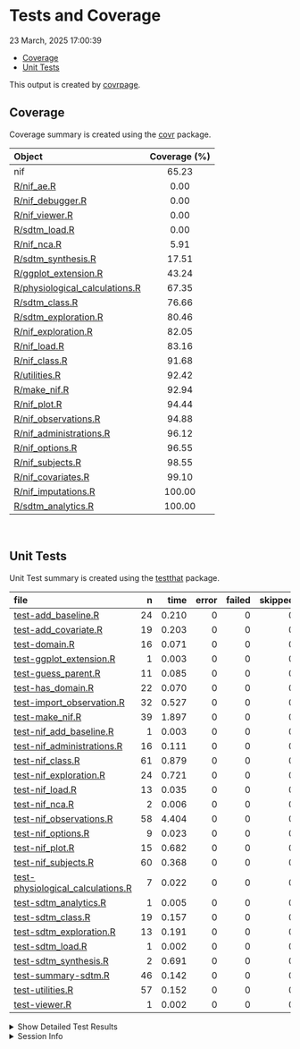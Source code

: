 Tests and Coverage
================
23 March, 2025 17:00:39

- [Coverage](#coverage)
- [Unit Tests](#unit-tests)

This output is created by
[covrpage](https://github.com/yonicd/covrpage).

## Coverage

Coverage summary is created using the
[covr](https://github.com/r-lib/covr) package.

| Object | Coverage (%) |
|:---|:--:|
| nif | 65.23 |
| [R/nif_ae.R](../R/nif_ae.R) | 0.00 |
| [R/nif_debugger.R](../R/nif_debugger.R) | 0.00 |
| [R/nif_viewer.R](../R/nif_viewer.R) | 0.00 |
| [R/sdtm_load.R](../R/sdtm_load.R) | 0.00 |
| [R/nif_nca.R](../R/nif_nca.R) | 5.91 |
| [R/sdtm_synthesis.R](../R/sdtm_synthesis.R) | 17.51 |
| [R/ggplot_extension.R](../R/ggplot_extension.R) | 43.24 |
| [R/physiological_calculations.R](../R/physiological_calculations.R) | 67.35 |
| [R/sdtm_class.R](../R/sdtm_class.R) | 76.66 |
| [R/sdtm_exploration.R](../R/sdtm_exploration.R) | 80.46 |
| [R/nif_exploration.R](../R/nif_exploration.R) | 82.05 |
| [R/nif_load.R](../R/nif_load.R) | 83.16 |
| [R/nif_class.R](../R/nif_class.R) | 91.68 |
| [R/utilities.R](../R/utilities.R) | 92.42 |
| [R/make_nif.R](../R/make_nif.R) | 92.94 |
| [R/nif_plot.R](../R/nif_plot.R) | 94.44 |
| [R/nif_observations.R](../R/nif_observations.R) | 94.88 |
| [R/nif_administrations.R](../R/nif_administrations.R) | 96.12 |
| [R/nif_options.R](../R/nif_options.R) | 96.55 |
| [R/nif_subjects.R](../R/nif_subjects.R) | 98.55 |
| [R/nif_covariates.R](../R/nif_covariates.R) | 99.10 |
| [R/nif_imputations.R](../R/nif_imputations.R) | 100.00 |
| [R/sdtm_analytics.R](../R/sdtm_analytics.R) | 100.00 |

<br>

## Unit Tests

Unit Test summary is created using the
[testthat](https://github.com/r-lib/testthat) package.

| file | n | time | error | failed | skipped | warning |
|:---|---:|---:|---:|---:|---:|---:|
| [test-add_baseline.R](testthat/test-add_baseline.R) | 24 | 0.210 | 0 | 0 | 0 | 0 |
| [test-add_covariate.R](testthat/test-add_covariate.R) | 19 | 0.203 | 0 | 0 | 0 | 0 |
| [test-domain.R](testthat/test-domain.R) | 16 | 0.071 | 0 | 0 | 0 | 0 |
| [test-ggplot_extension.R](testthat/test-ggplot_extension.R) | 1 | 0.003 | 0 | 0 | 0 | 0 |
| [test-guess_parent.R](testthat/test-guess_parent.R) | 11 | 0.085 | 0 | 0 | 0 | 0 |
| [test-has_domain.R](testthat/test-has_domain.R) | 22 | 0.070 | 0 | 0 | 0 | 0 |
| [test-import_observation.R](testthat/test-import_observation.R) | 32 | 0.527 | 0 | 0 | 0 | 0 |
| [test-make_nif.R](testthat/test-make_nif.R) | 39 | 1.897 | 0 | 0 | 0 | 0 |
| [test-nif_add_baseline.R](testthat/test-nif_add_baseline.R) | 1 | 0.003 | 0 | 0 | 0 | 0 |
| [test-nif_administrations.R](testthat/test-nif_administrations.R) | 16 | 0.111 | 0 | 0 | 0 | 0 |
| [test-nif_class.R](testthat/test-nif_class.R) | 61 | 0.879 | 0 | 0 | 0 | 0 |
| [test-nif_exploration.R](testthat/test-nif_exploration.R) | 24 | 0.721 | 0 | 0 | 0 | 0 |
| [test-nif_load.R](testthat/test-nif_load.R) | 13 | 0.035 | 0 | 0 | 0 | 0 |
| [test-nif_nca.R](testthat/test-nif_nca.R) | 2 | 0.006 | 0 | 0 | 0 | 0 |
| [test-nif_observations.R](testthat/test-nif_observations.R) | 58 | 4.404 | 0 | 0 | 0 | 0 |
| [test-nif_options.R](testthat/test-nif_options.R) | 9 | 0.023 | 0 | 0 | 0 | 0 |
| [test-nif_plot.R](testthat/test-nif_plot.R) | 15 | 0.682 | 0 | 0 | 0 | 0 |
| [test-nif_subjects.R](testthat/test-nif_subjects.R) | 60 | 0.368 | 0 | 0 | 0 | 0 |
| [test-physiological_calculations.R](testthat/test-physiological_calculations.R) | 7 | 0.022 | 0 | 0 | 0 | 0 |
| [test-sdtm_analytics.R](testthat/test-sdtm_analytics.R) | 1 | 0.005 | 0 | 0 | 0 | 0 |
| [test-sdtm_class.R](testthat/test-sdtm_class.R) | 19 | 0.157 | 0 | 0 | 0 | 0 |
| [test-sdtm_exploration.R](testthat/test-sdtm_exploration.R) | 13 | 0.191 | 0 | 0 | 0 | 0 |
| [test-sdtm_load.R](testthat/test-sdtm_load.R) | 1 | 0.002 | 0 | 0 | 0 | 0 |
| [test-sdtm_synthesis.R](testthat/test-sdtm_synthesis.R) | 2 | 0.691 | 0 | 0 | 0 | 0 |
| [test-summary-sdtm.R](testthat/test-summary-sdtm.R) | 46 | 0.142 | 0 | 0 | 0 | 0 |
| [test-utilities.R](testthat/test-utilities.R) | 57 | 0.152 | 0 | 0 | 0 | 0 |
| [test-viewer.R](testthat/test-viewer.R) | 1 | 0.002 | 0 | 0 | 0 | 0 |

<details closed>
<summary>
Show Detailed Test Results
</summary>

| file | context | test | status | n | time |
|:---|:---|:---|:---|---:|---:|
| [test-add_baseline.R](testthat/test-add_baseline.R#L32) | add_baseline | add_baseline adds baseline covariate correctly | PASS | 4 | 0.029 |
| [test-add_baseline.R](testthat/test-add_baseline.R#L65) | add_baseline | add_baseline handles custom baseline filter | PASS | 2 | 0.044 |
| [test-add_baseline.R](testthat/test-add_baseline.R#L102) | add_baseline | add_baseline handles coding table correctly | PASS | 2 | 0.014 |
| [test-add_baseline.R](testthat/test-add_baseline.R#L131_L134) | add_baseline | add_baseline validates inputs correctly | PASS | 4 | 0.021 |
| [test-add_baseline.R](testthat/test-add_baseline.R#L178) | add_baseline | add_baseline handles multiple baseline values correctly | PASS | 2 | 0.022 |
| [test-add_baseline.R](testthat/test-add_baseline.R#L206_L208) | add_baseline | add_baseline handles empty result after filtering | PASS | 1 | 0.008 |
| [test-add_baseline.R](testthat/test-add_baseline.R#L254_L257) | add_baseline | add baseline hepatic function class works | PASS | 2 | 0.027 |
| [test-add_baseline.R](testthat/test-add_baseline.R#L286_L289) | add_baseline | add_baseline handles all NA baseline values correctly | PASS | 1 | 0.014 |
| [test-add_baseline.R](testthat/test-add_baseline.R#L315_L318) | add_baseline | add_baseline warns when some baseline values are NA | PASS | 4 | 0.021 |
| [test-add_baseline.R](testthat/test-add_baseline.R#L348_L351) | add_baseline | add_baseline validates required fields correctly | PASS | 2 | 0.010 |
| [test-add_covariate.R](testthat/test-add_covariate.R#L81) | add_covariate | add_covariate works with valid inputs | PASS | 9 | 0.036 |
| [test-add_covariate.R](testthat/test-add_covariate.R#L104_L107) | add_covariate | add_covariate validates nif object | PASS | 1 | 0.037 |
| [test-add_covariate.R](testthat/test-add_covariate.R#L115_L118) | add_covariate | add_covariate validates sdtm is provided | PASS | 1 | 0.011 |
| [test-add_covariate.R](testthat/test-add_covariate.R#L127_L130) | add_covariate | add_covariate validates domain exists | PASS | 1 | 0.010 |
| [test-add_covariate.R](testthat/test-add_covariate.R#L145_L148) | add_covariate | add_covariate validates required fields exist | PASS | 1 | 0.009 |
| [test-add_covariate.R](testthat/test-add_covariate.R#L157_L160) | add_covariate | add_covariate validates testcd exists | PASS | 1 | 0.009 |
| [test-add_covariate.R](testthat/test-add_covariate.R#L172_L175) | add_covariate | add_covariate validates matching subjects exist | PASS | 1 | 0.010 |
| [test-add_covariate.R](testthat/test-add_covariate.R#L185_L189) | add_covariate | add_covariate casts error if no data after filtering | PASS | 1 | 0.013 |
| [test-add_covariate.R](testthat/test-add_covariate.R#L215) | add_covariate | add_covariate works with custom field names | PASS | 1 | 0.023 |
| [test-add_covariate.R](testthat/test-add_covariate.R#L235) | add_covariate | add_covariate handles duplicated observations correctly | PASS | 1 | 0.023 |
| [test-add_covariate.R](testthat/test-add_covariate.R#L249) | add_covariate | add_covariate uses default covariate name if not specified | PASS | 1 | 0.022 |
| [test-domain.R](testthat/test-domain.R#L26) | domain | domain() returns correct data frames for existing domains | PASS | 2 | 0.004 |
| [test-domain.R](testthat/test-domain.R#L41) | domain | domain() errors for non-existent domains | PASS | 3 | 0.024 |
| [test-domain.R](testthat/test-domain.R#L59) | domain | domain() is case-insensitive | PASS | 4 | 0.006 |
| [test-domain.R](testthat/test-domain.R#L77) | domain | domain() handles input validation correctly | PASS | 5 | 0.026 |
| [test-domain.R](testthat/test-domain.R#L100_L101) | domain | domain() rejects vectors with multiple names | PASS | 2 | 0.011 |
| [test-ggplot_extension.R](testthat/test-ggplot_extension.R#L2) | ggplot_extension | multiplication works | PASS | 1 | 0.003 |
| [test-guess_parent.R](testthat/test-guess_parent.R#L17) | guess_parent | guess_parent identifies analyte with most administrations | PASS | 1 | 0.006 |
| [test-guess_parent.R](testthat/test-guess_parent.R#L37) | guess_parent | guess_parent falls back to observations when no administrations exist | PASS | 1 | 0.009 |
| [test-guess_parent.R](testthat/test-guess_parent.R#L58) | guess_parent | guess_parent ignores metabolite observations | PASS | 1 | 0.011 |
| [test-guess_parent.R](testthat/test-guess_parent.R#L81) | guess_parent | guess_parent prioritizes administrations over observations | PASS | 1 | 0.006 |
| [test-guess_parent.R](testthat/test-guess_parent.R#L93) | guess_parent | guess_parent returns NULL for empty dataset | PASS | 1 | 0.010 |
| [test-guess_parent.R](testthat/test-guess_parent.R#L108) | guess_parent | guess_parent works with minimal dataset | PASS | 1 | 0.006 |
| [test-guess_parent.R](testthat/test-guess_parent.R#L122) | guess_parent | guess_parent handles tied administration counts | PASS | 1 | 0.007 |
| [test-guess_parent.R](testthat/test-guess_parent.R#L139) | guess_parent | guess_parent works with ensure_analyte | PASS | 1 | 0.006 |
| [test-guess_parent.R](testthat/test-guess_parent.R#L153) | guess_parent | guess_parent returns NULL for dataset with only metabolite observations | PASS | 1 | 0.009 |
| [test-guess_parent.R](testthat/test-guess_parent.R#L169) | guess_parent | guess_parent handles NA values in key columns | PASS | 1 | 0.006 |
| [test-guess_parent.R](testthat/test-guess_parent.R#L186) | guess_parent | guess_parent correctly counts tied observations when no administrations exist | PASS | 1 | 0.009 |
| [test-has_domain.R](testthat/test-has_domain.R#L15) | has_domain | has_domain correctly identifies existing domains | PASS | 6 | 0.010 |
| [test-has_domain.R](testthat/test-has_domain.R#L36) | has_domain | has_domain is case-insensitive | PASS | 4 | 0.006 |
| [test-has_domain.R](testthat/test-has_domain.R#L54) | has_domain | has_domain handles input validation correctly | PASS | 5 | 0.025 |
| [test-has_domain.R](testthat/test-has_domain.R#L77_L78) | has_domain | both functions reject vectors with multiple names | PASS | 3 | 0.024 |
| [test-has_domain.R](testthat/test-has_domain.R#L95) | has_domain | has_domain works with example data | PASS | 1 | 0.002 |
| [test-has_domain.R](testthat/test-has_domain.R#L111) | has_domain | domain function behaviors | PASS | 3 | 0.003 |
| [test-import_observation.R](testthat/test-import_observation.R#L47_L55) | import_observation | import_observation validates input parameters correctly | PASS | 5 | 0.062 |
| [test-import_observation.R](testthat/test-import_observation.R#L130) | import_observation | import_observation correctly handles DTC field | PASS | 7 | 0.050 |
| [test-import_observation.R](testthat/test-import_observation.R#L164) | import_observation | import_observation correctly handles NTIME field | PASS | 7 | 0.059 |
| [test-import_observation.R](testthat/test-import_observation.R#L200_L212) | import_observation | import_observation automatically assigns compartment when cmt is NULL | PASS | 2 | 0.043 |
| [test-import_observation.R](testthat/test-import_observation.R#L226_L238) | import_observation | import_observation automatically determines parent when parent is NULL | PASS | 4 | 0.081 |
| [test-import_observation.R](testthat/test-import_observation.R#L294) | import_observation | import_observation correctly joins subject data | PASS | 4 | 0.051 |
| [test-import_observation.R](testthat/test-import_observation.R#L331) | import_observation | import_observation correctly sets debug fields | PASS | 3 | 0.181 |
| [test-make_nif.R](testthat/test-make_nif.R#L52) | make_nif | date conversion works correctly | PASS | 1 | 0.008 |
| [test-make_nif.R](testthat/test-make_nif.R#L90_L97) | make_nif | impute_exendtc_to_rfendtc works as intended | PASS | 1 | 0.019 |
| [test-make_nif.R](testthat/test-make_nif.R#L114_L118) | make_nif | impute_exendtc_to_rfendtc works correctly | PASS | 3 | 0.024 |
| [test-make_nif.R](testthat/test-make_nif.R#L173) | make_nif | impute_missing_exendtc | PASS | 1 | 0.017 |
| [test-make_nif.R](testthat/test-make_nif.R#L196_L202) | make_nif | impute_exendtc_to_cutoff works | PASS | 2 | 0.027 |
| [test-make_nif.R](testthat/test-make_nif.R#L222) | make_nif | filter_EXSTDTC_after_EXENDTC works | PASS | 2 | 0.013 |
| [test-make_nif.R](testthat/test-make_nif.R#L246_L248) | make_nif | make_administration works for examplinib_poc | PASS | 1 | 0.318 |
| [test-make_nif.R](testthat/test-make_nif.R#L299_L301) | make_nif | make_administration uses correct time imputations | PASS | 3 | 0.079 |
| [test-make_nif.R](testthat/test-make_nif.R#L345_L347) | make_nif | make_administration works without pc | PASS | 3 | 0.075 |
| [test-make_nif.R](testthat/test-make_nif.R#L392_L396) | make_nif | make_administration imputes missing last EXENDTC | PASS | 2 | 0.072 |
| [test-make_nif.R](testthat/test-make_nif.R#L406_L407) | make_nif | make_nif | PASS | 1 | 0.279 |
| [test-make_nif.R](testthat/test-make_nif.R#L431) | make_nif | make_time | PASS | 1 | 0.018 |
| [test-make_nif.R](testthat/test-make_nif.R#L500_L502) | make_nif | multiple imputations | PASS | 1 | 0.031 |
| [test-make_nif.R](testthat/test-make_nif.R#L549_L555) | make_nif | add_administration, add_observation | PASS | 2 | 0.233 |
| [test-make_nif.R](testthat/test-make_nif.R#L573_L589) | make_nif | import_observation | PASS | 1 | 0.054 |
| [test-make_nif.R](testthat/test-make_nif.R#L605) | make_nif | make_ntime works | PASS | 4 | 0.015 |
| [test-make_nif.R](testthat/test-make_nif.R#L614_L626) | make_nif | make_nif integration works | PASS | 1 | 0.564 |
| [test-make_nif.R](testthat/test-make_nif.R#L631_L632) | make_nif | guess_pcspec works | PASS | 3 | 0.005 |
| [test-make_nif.R](testthat/test-make_nif.R#L641_L642) | make_nif | guess_lbspec works | PASS | 2 | 0.004 |
| [test-make_nif.R](testthat/test-make_nif.R#L657) | make_nif | add_time works | PASS | 1 | 0.006 |
| [test-make_nif.R](testthat/test-make_nif.R#L686_L690) | make_nif | limit works | PASS | 3 | 0.036 |
| [test-nif_add_baseline.R](testthat/test-nif_add_baseline.R#L2) | nif_add_baseline | multiplication works | PASS | 1 | 0.003 |
| [test-nif_administrations.R](testthat/test-nif_administrations.R#L3) | nif_administrations | date_list works | PASS | 8 | 0.014 |
| [test-nif_administrations.R](testthat/test-nif_administrations.R#L26) | nif_administrations | expand_ex works in general | PASS | 2 | 0.018 |
| [test-nif_administrations.R](testthat/test-nif_administrations.R#L51) | nif_administrations | expand_ex works with TRTDY | PASS | 2 | 0.020 |
| [test-nif_administrations.R](testthat/test-nif_administrations.R#L69) | nif_administrations | expand_ex works with missing EXENDTC | PASS | 2 | 0.018 |
| [test-nif_administrations.R](testthat/test-nif_administrations.R#L90) | nif_administrations | expand_ex errs when end date before start date | PASS | 1 | 0.020 |
| [test-nif_administrations.R](testthat/test-nif_administrations.R#L100) | nif_administrations | expand_ex errs when end day before start day | PASS | 1 | 0.021 |
| [test-nif_class.R](testthat/test-nif_class.R#L2) | nif_class | new_nif works | PASS | 2 | 0.252 |
| [test-nif_class.R](testthat/test-nif_class.R#L8) | nif_class | subject_info works | PASS | 2 | 0.044 |
| [test-nif_class.R](testthat/test-nif_class.R#L15) | nif_class | subjects, usubjid works | PASS | 2 | 0.005 |
| [test-nif_class.R](testthat/test-nif_class.R#L21) | nif_class | subjects works with minimal NIF | PASS | 4 | 0.010 |
| [test-nif_class.R](testthat/test-nif_class.R#L29) | nif_class | parents works | PASS | 1 | 0.004 |
| [test-nif_class.R](testthat/test-nif_class.R#L34) | nif_class | dose_red_sbs works | PASS | 1 | 0.013 |
| [test-nif_class.R](testthat/test-nif_class.R#L39_L40) | nif_class | rich_sampling_sbs works | PASS | 1 | 0.016 |
| [test-nif_class.R](testthat/test-nif_class.R#L45) | nif_class | studies works | PASS | 1 | 0.003 |
| [test-nif_class.R](testthat/test-nif_class.R#L50) | nif_class | ensure works | PASS | 8 | 0.069 |
| [test-nif_class.R](testthat/test-nif_class.R#L62) | nif_class | doses works | PASS | 1 | 0.003 |
| [test-nif_class.R](testthat/test-nif_class.R#L67) | nif_class | doses works with minimal NIF | PASS | 1 | 0.003 |
| [test-nif_class.R](testthat/test-nif_class.R#L71) | nif_class | dose_levels works | PASS | 1 | 0.013 |
| [test-nif_class.R](testthat/test-nif_class.R#L76) | nif_class | treatments works | PASS | 2 | 0.006 |
| [test-nif_class.R](testthat/test-nif_class.R#L82) | nif_class | dose_levels works with minimal NIF | PASS | 1 | 0.015 |
| [test-nif_class.R](testthat/test-nif_class.R#L87) | nif_class | analytes works | PASS | 1 | 0.003 |
| [test-nif_class.R](testthat/test-nif_class.R#L92) | nif_class | analytes works with minimal NIF and rich NIF | PASS | 2 | 0.006 |
| [test-nif_class.R](testthat/test-nif_class.R#L98) | nif_class | analyte_overview works | PASS | 2 | 0.007 |
| [test-nif_class.R](testthat/test-nif_class.R#L104) | nif_class | cmt_mapping works | PASS | 2 | 0.007 |
| [test-nif_class.R](testthat/test-nif_class.R#L130) | nif_class | index_dosing_interval works with single parent | PASS | 1 | 0.016 |
| [test-nif_class.R](testthat/test-nif_class.R#L167) | nif_class | index_dosing_interval works with multiple parents | PASS | 3 | 0.030 |
| [test-nif_class.R](testthat/test-nif_class.R#L211) | nif_class | n_administrations, max_admin_time works, max_observation_time | PASS | 4 | 0.062 |
| [test-nif_class.R](testthat/test-nif_class.R#L219) | nif_class | guess analyte, guess_parent works | PASS | 2 | 0.018 |
| [test-nif_class.R](testthat/test-nif_class.R#L238) | nif_class | add_dose_level works | PASS | 2 | 0.018 |
| [test-nif_class.R](testthat/test-nif_class.R#L260_L262) | nif_class | add_tad, add_tafd works | PASS | 2 | 0.028 |
| [test-nif_class.R](testthat/test-nif_class.R#L287_L288) | nif_class | add_trtdy works | PASS | 1 | 0.008 |
| [test-nif_class.R](testthat/test-nif_class.R#L316) | nif_class | index_rich_sampling_intervals works | PASS | 3 | 0.052 |
| [test-nif_class.R](testthat/test-nif_class.R#L335_L340) | nif_class | cfb works | PASS | 2 | 0.006 |
| [test-nif_class.R](testthat/test-nif_class.R#L347_L349) | nif_class | analyte_overview | PASS | 2 | 0.005 |
| [test-nif_class.R](testthat/test-nif_class.R#L355) | nif_class | write_nif works | PASS | 2 | 0.140 |
| [test-nif_class.R](testthat/test-nif_class.R#L361) | nif_class | print.nif works | PASS | 1 | 0.011 |
| [test-nif_class.R](testthat/test-nif_class.R#L383_L384) | nif_class | add_rtb works | PASS | 1 | 0.006 |
| [test-nif_exploration.R](testthat/test-nif_exploration.R#L5) | nif_exploration | nif summary works | PASS | 2 | 0.174 |
| [test-nif_exploration.R](testthat/test-nif_exploration.R#L11_L15) | nif_exploration | nif_summary_plot works | PASS | 1 | 0.162 |
| [test-nif_exploration.R](testthat/test-nif_exploration.R#L20_L22) | nif_exploration | nif_plot_id | PASS | 5 | 0.166 |
| [test-nif_exploration.R](testthat/test-nif_exploration.R#L43) | nif_exploration | dose_plot_id works | PASS | 2 | 0.060 |
| [test-nif_exploration.R](testthat/test-nif_exploration.R#L49_L50) | nif_exploration | covariate_hist works | PASS | 2 | 0.016 |
| [test-nif_exploration.R](testthat/test-nif_exploration.R#L57_L58) | nif_exploration | covariate_barplot works | PASS | 2 | 0.032 |
| [test-nif_exploration.R](testthat/test-nif_exploration.R#L65) | nif_exploration | x_by_y works | PASS | 5 | 0.031 |
| [test-nif_exploration.R](testthat/test-nif_exploration.R#L74) | nif_exploration | time_by_ntime works | PASS | 1 | 0.007 |
| [test-nif_exploration.R](testthat/test-nif_exploration.R#L79_L82) | nif_exploration | administration_summary works | PASS | 1 | 0.025 |
| [test-nif_exploration.R](testthat/test-nif_exploration.R#L87_L89) | nif_exploration | mean_dose_plot works | PASS | 1 | 0.015 |
| [test-nif_exploration.R](testthat/test-nif_exploration.R#L94_L97) | nif_exploration | subs_per_dose_level works | PASS | 1 | 0.017 |
| [test-nif_exploration.R](testthat/test-nif_exploration.R#L102_L105) | nif_exploration | obs_per_dose_level works | PASS | 1 | 0.016 |
| [test-nif_load.R](testthat/test-nif_load.R#L2_L4) | nif_load | is_char_datetime works correctly | PASS | 5 | 0.008 |
| [test-nif_load.R](testthat/test-nif_load.R#L23) | nif_load | is_likely_datetime works as intended | PASS | 5 | 0.008 |
| [test-nif_load.R](testthat/test-nif_load.R#L45) | nif_load | convert_char_datetime works correctly | PASS | 2 | 0.014 |
| [test-nif_load.R](testthat/test-nif_load.R#L63) | nif_load | import from connection works | PASS | 1 | 0.005 |
| [test-nif_nca.R](testthat/test-nif_nca.R#L5_L8) | nif_nca | nca_from_pp | PASS | 2 | 0.006 |
| [test-nif_observations.R](testthat/test-nif_observations.R#L58_L59) | nif_observations | make_observation works | PASS | 1 | 0.028 |
| [test-nif_observations.R](testthat/test-nif_observations.R#L66_L69) | nif_observations | make_observation issues warning if observation filter returns no observations | PASS | 1 | 0.033 |
| [test-nif_observations.R](testthat/test-nif_observations.R#L75_L88) | nif_observations | make_observation works with coding table | PASS | 1 | 0.029 |
| [test-nif_observations.R](testthat/test-nif_observations.R#L98) | nif_observations | make_observation handles different domains correctly | PASS | 2 | 0.050 |
| [test-nif_observations.R](testthat/test-nif_observations.R#L111) | nif_observations | make_observation applies DV factor correctly | PASS | 2 | 0.055 |
| [test-nif_observations.R](testthat/test-nif_observations.R#L126) | nif_observations | make_observation handles custom DV_field correctly | PASS | 1 | 0.037 |
| [test-nif_observations.R](testthat/test-nif_observations.R#L144) | nif_observations | make_observation handles custom TESTCD_field correctly | PASS | 2 | 0.030 |
| [test-nif_observations.R](testthat/test-nif_observations.R#L158) | nif_observations | make_observation handles custom DTC_field correctly | PASS | 1 | 0.030 |
| [test-nif_observations.R](testthat/test-nif_observations.R#L170) | nif_observations | make_observation creates proper output fields | PASS | 13 | 0.046 |
| [test-nif_observations.R](testthat/test-nif_observations.R#L198) | nif_observations | make_observation handles NTIME lookup correctly | PASS | 1 | 0.026 |
| [test-nif_observations.R](testthat/test-nif_observations.R#L206_L209) | nif_observations | make_observation validates inputs correctly | PASS | 2 | 0.018 |
| [test-nif_observations.R](testthat/test-nif_observations.R#L229_L232) | nif_observations | make_observation handles missing DV field with coding table | PASS | 3 | 0.051 |
| [test-nif_observations.R](testthat/test-nif_observations.R#L260) | nif_observations | make_observation sets MDV correctly for missing values | PASS | 2 | 0.031 |
| [test-nif_observations.R](testthat/test-nif_observations.R#L274_L277) | nif_observations | add_observation basic functionality works | PASS | 3 | 0.246 |
| [test-nif_observations.R](testthat/test-nif_observations.R#L287_L290) | nif_observations | add_observation requires administration first | PASS | 1 | 0.007 |
| [test-nif_observations.R](testthat/test-nif_observations.R#L300_L304) | nif_observations | add_observation warns about duplicate compartment | PASS | 1 | 0.234 |
| [test-nif_observations.R](testthat/test-nif_observations.R#L314_L318) | nif_observations | add_observation auto-assigns compartment if not specified | PASS | 2 | 0.242 |
| [test-nif_observations.R](testthat/test-nif_observations.R#L331_L336) | nif_observations | add_observation auto-assigns parent if not specified | PASS | 1 | 0.253 |
| [test-nif_observations.R](testthat/test-nif_observations.R#L346_L351) | nif_observations | add_observation properly uses observation_filter | PASS | 1 | 0.187 |
| [test-nif_observations.R](testthat/test-nif_observations.R#L379) | nif_observations | add_observation works with factor parameter | PASS | 1 | 0.326 |
| [test-nif_observations.R](testthat/test-nif_observations.R#L403) | nif_observations | add_observation handles metabolites correctly | PASS | 1 | 0.232 |
| [test-nif_observations.R](testthat/test-nif_observations.R#L419_L426) | nif_observations | add_observation works with custom NTIME_lookup | PASS | 1 | 0.247 |
| [test-nif_observations.R](testthat/test-nif_observations.R#L441) | nif_observations | add_observation handles debug mode correctly | PASS | 2 | 0.237 |
| [test-nif_observations.R](testthat/test-nif_observations.R#L462) | nif_observations | add_observation updates columns correctly | PASS | 1 | 0.248 |
| [test-nif_observations.R](testthat/test-nif_observations.R#L490_L493) | nif_observations | add_observation handles include_day_in_ntime parameter | PASS | 1 | 0.320 |
| [test-nif_observations.R](testthat/test-nif_observations.R#L511_L517) | nif_observations | add_observation handles missing NTIME gracefully | PASS | 3 | 0.167 |
| [test-nif_observations.R](testthat/test-nif_observations.R#L538_L541) | nif_observations | add_observation handles DV field properly | PASS | 2 | 0.163 |
| [test-nif_observations.R](testthat/test-nif_observations.R#L580) | nif_observations | add_observation handles subject filtering | PASS | 1 | 0.163 |
| [test-nif_observations.R](testthat/test-nif_observations.R#L590_L596) | nif_observations | add_observation can handle non-existent domain gracefully | PASS | 1 | 0.161 |
| [test-nif_observations.R](testthat/test-nif_observations.R#L614_L621) | nif_observations | add_observation handles observations without matching administrations | PASS | 2 | 0.346 |
| [test-nif_observations.R](testthat/test-nif_observations.R#L640_L647) | nif_observations | add_observation properly handles custom testcd field | PASS | 1 | 0.161 |
| [test-nif_options.R](testthat/test-nif_options.R#L2) | nif_options | nif_disclaimer works | PASS | 1 | 0.002 |
| [test-nif_options.R](testthat/test-nif_options.R#L7) | nif_options | nif_disclaimer works with custom text | PASS | 1 | 0.002 |
| [test-nif_options.R](testthat/test-nif_options.R#L12) | nif_options | nif_option works | PASS | 5 | 0.015 |
| [test-nif_options.R](testthat/test-nif_options.R#L24) | nif_options | nif_option_value works | PASS | 1 | 0.003 |
| [test-nif_options.R](testthat/test-nif_options.R#L29) | nif_options | nif_option with empty arguments returns list | PASS | 1 | 0.001 |
| [test-nif_plot.R](testthat/test-nif_plot.R#L2_L7) | nif_plot | make_plot_data_set | PASS | 1 | 0.054 |
| [test-nif_plot.R](testthat/test-nif_plot.R#L12_L13) | nif_plot | plot.nif | PASS | 14 | 0.628 |
| [test-nif_subjects.R](testthat/test-nif_subjects.R#L12) | nif_subjects | calculate_age calculates age correctly | PASS | 1 | 0.006 |
| [test-nif_subjects.R](testthat/test-nif_subjects.R#L27) | nif_subjects | calculate_age preserves existing AGE values when not NA | PASS | 1 | 0.006 |
| [test-nif_subjects.R](testthat/test-nif_subjects.R#L42) | nif_subjects | calculate_age overwrites existing AGE values when preserve_age = FALSE | PASS | 1 | 0.005 |
| [test-nif_subjects.R](testthat/test-nif_subjects.R#L56) | nif_subjects | calculate_age uses custom reference date column | PASS | 1 | 0.005 |
| [test-nif_subjects.R](testthat/test-nif_subjects.R#L76) | nif_subjects | calculate_age returns dataframe unchanged when required columns missing | PASS | 2 | 0.003 |
| [test-nif_subjects.R](testthat/test-nif_subjects.R#L82) | nif_subjects | calculate_age handles non-dataframe input | PASS | 2 | 0.010 |
| [test-nif_subjects.R](testthat/test-nif_subjects.R#L102) | nif_subjects | calculate_age rounds age correctly | PASS | 1 | 0.006 |
| [test-nif_subjects.R](testthat/test-nif_subjects.R#L144_L146) | nif_subjects | make subjects | PASS | 2 | 0.015 |
| [test-nif_subjects.R](testthat/test-nif_subjects.R#L167) | nif_subjects | make_subject works with different age definitions | PASS | 2 | 0.024 |
| [test-nif_subjects.R](testthat/test-nif_subjects.R#L181_L185) | nif_subjects | make_subjects validates inputs correctly | PASS | 5 | 0.025 |
| [test-nif_subjects.R](testthat/test-nif_subjects.R#L283) | nif_subjects | BMI calculation handles edge cases correctly | PASS | 7 | 0.023 |
| [test-nif_subjects.R](testthat/test-nif_subjects.R#L345) | nif_subjects | make_subjects handles basic case correctly | PASS | 7 | 0.022 |
| [test-nif_subjects.R](testthat/test-nif_subjects.R#L366) | nif_subjects | make_subjects handles VS data correctly | PASS | 6 | 0.040 |
| [test-nif_subjects.R](testthat/test-nif_subjects.R#L386) | nif_subjects | make_subjects respects VSBLFL flag | PASS | 2 | 0.023 |
| [test-nif_subjects.R](testthat/test-nif_subjects.R#L396) | nif_subjects | make_subjects respects custom subject filter | PASS | 4 | 0.025 |
| [test-nif_subjects.R](testthat/test-nif_subjects.R#L414) | nif_subjects | make_subjects keeps specified columns | PASS | 2 | 0.015 |
| [test-nif_subjects.R](testthat/test-nif_subjects.R#L424) | nif_subjects | make_subjects errors on invalid inputs | PASS | 4 | 0.025 |
| [test-nif_subjects.R](testthat/test-nif_subjects.R#L447) | nif_subjects | make_subjects handles missing VS data gracefully | PASS | 3 | 0.023 |
| [test-nif_subjects.R](testthat/test-nif_subjects.R#L460) | nif_subjects | make_subjects handles empty data frames | PASS | 4 | 0.017 |
| [test-nif_subjects.R](testthat/test-nif_subjects.R#L479) | nif_subjects | SEX is properly recoded | PASS | 1 | 0.022 |
| [test-nif_subjects.R](testthat/test-nif_subjects.R#L487_L491) | nif_subjects | make_subjects issues warning for empty subject filter results | PASS | 2 | 0.028 |
| [test-physiological_calculations.R](testthat/test-physiological_calculations.R#L42) | physiological_calculations | BMI calculation handles edge cases correctly | PASS | 7 | 0.022 |
| [test-sdtm_analytics.R](testthat/test-sdtm_analytics.R#L3) | sdtm_analytics | sdtm_missing_times works | PASS | 1 | 0.005 |
| [test-sdtm_class.R](testthat/test-sdtm_class.R#L26) | sdtm_class | guess_ntime works | PASS | 2 | 0.015 |
| [test-sdtm_class.R](testthat/test-sdtm_class.R#L36_L44) | sdtm_class | new_sdtm | PASS | 1 | 0.001 |
| [test-sdtm_class.R](testthat/test-sdtm_class.R#L49) | sdtm_class | sdtm summary | PASS | 3 | 0.034 |
| [test-sdtm_class.R](testthat/test-sdtm_class.R#L78) | sdtm_class | sdtm_summary works with metabolite mapping | PASS | 1 | 0.005 |
| [test-sdtm_class.R](testthat/test-sdtm_class.R#L83_L87) | sdtm_class | suggest works with consider_nif_auto | PASS | 1 | 0.015 |
| [test-sdtm_class.R](testthat/test-sdtm_class.R#L92_L94) | sdtm_class | suggest_sdtm works | PASS | 1 | 0.044 |
| [test-sdtm_class.R](testthat/test-sdtm_class.R#L100_L102) | sdtm_class | subject_info works | PASS | 1 | 0.003 |
| [test-sdtm_class.R](testthat/test-sdtm_class.R#L107) | sdtm_class | subjects, analytes, treatments, doses works for sdtm | PASS | 4 | 0.003 |
| [test-sdtm_class.R](testthat/test-sdtm_class.R#L116_L118) | sdtm_class | filter_subject works | PASS | 2 | 0.007 |
| [test-sdtm_class.R](testthat/test-sdtm_class.R#L135_L138) | sdtm_class | derive_sld works | PASS | 1 | 0.006 |
| [test-sdtm_class.R](testthat/test-sdtm_class.R#L151_L154) | sdtm_class | derive_sld works with TR containing TRTEST | PASS | 1 | 0.018 |
| [test-sdtm_class.R](testthat/test-sdtm_class.R#L170_L173) | sdtm_class | derive_sld works with multiple diagnostic methods | PASS | 1 | 0.006 |
| [test-sdtm_exploration.R](testthat/test-sdtm_exploration.R#L11_L13) | sdtm_exploration | filter_correct_date_format works | PASS | 1 | 0.004 |
| [test-sdtm_exploration.R](testthat/test-sdtm_exploration.R#L18) | sdtm_exploration | check_date_format, check_date_time_format works | PASS | 3 | 0.010 |
| [test-sdtm_exploration.R](testthat/test-sdtm_exploration.R#L25) | sdtm_exploration | check_last_exendtc works | PASS | 1 | 0.010 |
| [test-sdtm_exploration.R](testthat/test-sdtm_exploration.R#L30) | sdtm_exploration | check_sdtm works | PASS | 1 | 0.038 |
| [test-sdtm_exploration.R](testthat/test-sdtm_exploration.R#L35) | sdtm_exploration | plot.sdtm works | PASS | 6 | 0.122 |
| [test-sdtm_exploration.R](testthat/test-sdtm_exploration.R#L51_L67) | sdtm_exploration | disposition_summary works | PASS | 1 | 0.007 |
| [test-sdtm_load.R](testthat/test-sdtm_load.R#L2) | sdtm_load | multiplication works | PASS | 1 | 0.002 |
| [test-sdtm_synthesis.R](testthat/test-sdtm_synthesis.R#L21) | sdtm_synthesis | synthesize_crea works | PASS | 1 | 0.328 |
| [test-sdtm_synthesis.R](testthat/test-sdtm_synthesis.R#L76) | sdtm_synthesis | EGFR is age-dependent | PASS | 1 | 0.363 |
| [test-summary-sdtm.R](testthat/test-summary-sdtm.R#L38) | summary-sdtm | summary.sdtm handles valid SDTM objects correctly | PASS | 10 | 0.043 |
| [test-summary-sdtm.R](testthat/test-summary-sdtm.R#L71) | summary-sdtm | summary.sdtm handles missing domains gracefully | PASS | 5 | 0.012 |
| [test-summary-sdtm.R](testthat/test-summary-sdtm.R#L110) | summary-sdtm | summary.sdtm handles missing fields in domains | PASS | 6 | 0.015 |
| [test-summary-sdtm.R](testthat/test-summary-sdtm.R#L137_L139) | summary-sdtm | summary.sdtm correctly processes pc_timepoints | PASS | 5 | 0.008 |
| [test-summary-sdtm.R](testthat/test-summary-sdtm.R#L163_L165) | summary-sdtm | summary.sdtm handles empty data frames | PASS | 6 | 0.014 |
| [test-summary-sdtm.R](testthat/test-summary-sdtm.R#L197_L199) | summary-sdtm | summary.sdtm handles NA values in fields | PASS | 1 | 0.003 |
| [test-summary-sdtm.R](testthat/test-summary-sdtm.R#L245) | summary-sdtm | summary.sdtm handles multiple unique values appropriately | PASS | 6 | 0.016 |
| [test-summary-sdtm.R](testthat/test-summary-sdtm.R#L282) | summary-sdtm | summary.sdtm handles objects with complete mapping data | PASS | 7 | 0.031 |
| [test-utilities.R](testthat/test-utilities.R#L6) | utilities | conditional message works | PASS | 2 | 0.008 |
| [test-utilities.R](testthat/test-utilities.R#L27) | utilities | recode sex works | PASS | 1 | 0.004 |
| [test-utilities.R](testthat/test-utilities.R#L32) | utilities | positive_or_zero works | PASS | 3 | 0.006 |
| [test-utilities.R](testthat/test-utilities.R#L39) | utilities | indent_string works | PASS | 3 | 0.006 |
| [test-utilities.R](testthat/test-utilities.R#L51_L52) | utilities | df_to_string works | PASS | 6 | 0.021 |
| [test-utilities.R](testthat/test-utilities.R#L79) | utilities | standardize_date_format works | PASS | 2 | 0.004 |
| [test-utilities.R](testthat/test-utilities.R#L99_L107) | utilities | isofy_date_format works | PASS | 1 | 0.008 |
| [test-utilities.R](testthat/test-utilities.R#L123) | utilities | lubrify_dates works | PASS | 2 | 0.005 |
| [test-utilities.R](testthat/test-utilities.R#L143) | utilities | isofy_dates works | PASS | 2 | 0.005 |
| [test-utilities.R](testthat/test-utilities.R#L159_L160) | utilities | is_iso_datetime works | PASS | 1 | 0.003 |
| [test-utilities.R](testthat/test-utilities.R#L175_L176) | utilities | is_iso_date works | PASS | 1 | 0.003 |
| [test-utilities.R](testthat/test-utilities.R#L192) | utilities | pt_to_hours works | PASS | 1 | 0.005 |
| [test-utilities.R](testthat/test-utilities.R#L197) | utilities | compose_dtc works | PASS | 1 | 0.004 |
| [test-utilities.R](testthat/test-utilities.R#L212) | utilities | decompose_dtc works | PASS | 1 | 0.007 |
| [test-utilities.R](testthat/test-utilities.R#L230_L233) | utilities | extract_date works | PASS | 1 | 0.004 |
| [test-utilities.R](testthat/test-utilities.R#L252_L254) | utilities | extract_time works | PASS | 1 | 0.004 |
| [test-utilities.R](testthat/test-utilities.R#L264) | utilities | has time works | PASS | 4 | 0.010 |
| [test-utilities.R](testthat/test-utilities.R#L288) | utilities | nice enumeration works | PASS | 3 | 0.005 |
| [test-utilities.R](testthat/test-utilities.R#L296) | utilities | plural works | PASS | 4 | 0.007 |
| [test-utilities.R](testthat/test-utilities.R#L304) | utilities | safe_mean works | PASS | 3 | 0.005 |
| [test-utilities.R](testthat/test-utilities.R#L311) | utilities | safe_sd works | PASS | 3 | 0.005 |
| [test-utilities.R](testthat/test-utilities.R#L318) | utilities | safe min works | PASS | 4 | 0.006 |
| [test-utilities.R](testthat/test-utilities.R#L326) | utilities | pos_diff works | PASS | 2 | 0.006 |
| [test-utilities.R](testthat/test-utilities.R#L335) | utilities | trialday_to_day works | PASS | 5 | 0.011 |
| [test-viewer.R](testthat/test-viewer.R#L2) | viewer | multiplication works | PASS | 1 | 0.002 |

</details>
<details>
<summary>
Session Info
</summary>

| Field    | Value                        |
|:---------|:-----------------------------|
| Version  | R version 4.4.2 (2024-10-31) |
| Platform | aarch64-apple-darwin20       |
| Running  | macOS Sequoia 15.3.2         |
| Language | en_US                        |
| Timezone | Europe/Berlin                |

| Package  | Version |
|:---------|:--------|
| testthat | 3.2.1.1 |
| covr     | 3.6.4   |
| covrpage | 0.2     |

</details>
<!--- Final Status : pass --->
